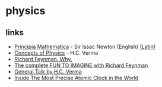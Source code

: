 # physics

## links

- [Principia Mathematica](https://redlightrobber.com/red/links_pdf/Isaac-Newton-Principia-English-1846.pdf) - Sir Issac Newton (English) [(Latin)](https://archive.org/details/principia00newtuoft/)
- [Concepts of Physics](https://en.wikipedia.org/wiki/Special:BookSources?isbn=8177091875) -  H.C. Verma
- [Richard Feynman. Why.](https://redirect.invidious.io/watch?v=36GT2zI8lVA)
- [The complete FUN TO IMAGINE with Richard Feynman](https://redirect.invidious.io/watch?v=P1ww1IXRfTA)
- [General Talk by H.C. Verma](https://redirect.invidious.io/watch?v=o2mERiqlxZg)
- [Inside The Most Precise Atomic Clock in the World](https://redirect.invidious.io/watch?v=_5sTxL-vvGU)
